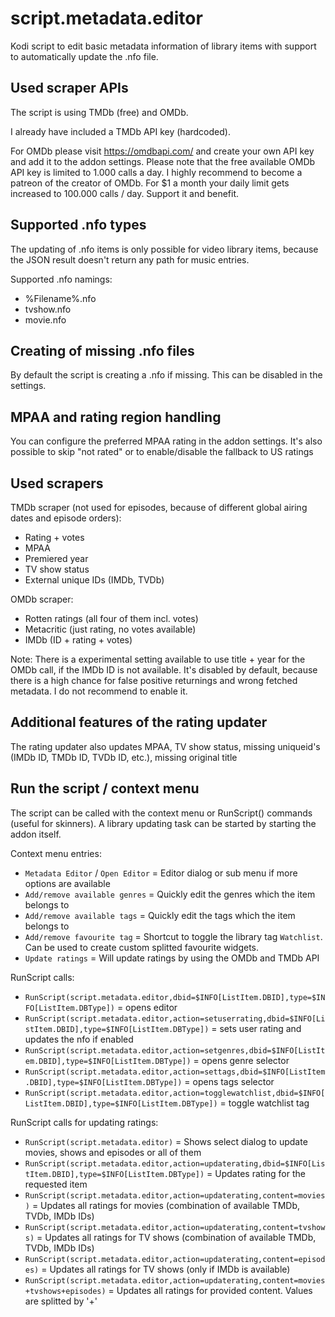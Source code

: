 # script.metadata.editor

Kodi script to edit basic metadata information of library items with support to automatically update the .nfo file.

## Used scraper APIs
The script is using TMDb (free) and OMDb.

I already have included a TMDb API key (hardcoded).

For OMDb please visit https://omdbapi.com/ and create your own API key and add it to the addon settings.
Please note that the free available OMDb API key is limited to 1.000 calls a day. I highly recommend to become a patreon of the creator of OMDb.
For $1 a month your daily limit gets increased to 100.000 calls / day. Support it and benefit.


## Supported .nfo types

The updating of .nfo items is only possible for video library items, because the JSON result doesn't return any path for music entries.

Supported .nfo namings:

* %Filename%.nfo
* tvshow.nfo
* movie.nfo

## Creating of missing .nfo files

By default the script is creating a .nfo if missing. This can be disabled in the settings.


## MPAA and rating region handling

You can configure the preferred MPAA rating in the addon settings.
It's also possible to skip "not rated" or to enable/disable the fallback to US ratings


## Used scrapers

TMDb scraper (not used for episodes, because of different global airing dates and episode orders):
* Rating + votes
* MPAA
* Premiered year
* TV show status
* External unique IDs (IMDb, TVDb)

OMDb scraper:
* Rotten ratings (all four of them incl. votes)
* Metacritic (just rating, no votes available)
* IMDb (ID + rating + votes)

Note:
There is a experimental setting available to use title + year for the OMDb call, if the IMDb ID is not available. It's disabled by default, because there is a high chance for false positive returnings and wrong fetched metadata. I do not recommend to enable it.


## Additional features of the rating updater

The rating updater also updates MPAA, TV show status, missing uniqueid's (IMDb ID, TMDb ID, TVDb ID, etc.), missing original title


## Run the script / context menu

The script can be called with the context menu or RunScript() commands (useful for skinners).
A library updating task can be started by starting the addon itself.

Context menu entries:

* `Metadata Editor` / `Open Editor` = Editor dialog or sub menu if more options are available
* `Add/remove available genres` = Quickly edit the genres which the item belongs to
* `Add/remove available tags` = Quickly edit the tags which the item belongs to
* `Add/remove favourite tag` = Shortcut to toggle the library tag `Watchlist`. Can be used to create custom splitted favourite widgets.
* `Update ratings` = Will update ratings by using the OMDb and TMDb API


RunScript calls:

*  `RunScript(script.metadata.editor,dbid=$INFO[ListItem.DBID],type=$INFO[ListItem.DBType])` = opens editor
*  `RunScript(script.metadata.editor,action=setuserrating,dbid=$INFO[ListItem.DBID],type=$INFO[ListItem.DBType])` = sets user rating and updates the nfo if enabled
*  `RunScript(script.metadata.editor,action=setgenres,dbid=$INFO[ListItem.DBID],type=$INFO[ListItem.DBType])` = opens genre selector
*  `RunScript(script.metadata.editor,action=settags,dbid=$INFO[ListItem.DBID],type=$INFO[ListItem.DBType])` = opens tags selector
*  `RunScript(script.metadata.editor,action=togglewatchlist,dbid=$INFO[ListItem.DBID],type=$INFO[ListItem.DBType])` = toggle watchlist tag

RunScript calls for updating ratings:
*  `RunScript(script.metadata.editor)` = Shows select dialog to update movies, shows and episodes or all of them
*  `RunScript(script.metadata.editor,action=updaterating,dbid=$INFO[ListItem.DBID],type=$INFO[ListItem.DBType])` = Updates rating for the requested item
*  `RunScript(script.metadata.editor,action=updaterating,content=movies)` = Updates all ratings for movies (combination of available TMDb, TVDb, IMDb IDs)
*  `RunScript(script.metadata.editor,action=updaterating,content=tvshows)` = Updates all ratings for TV shows (combination of available TMDb, TVDb, IMDb IDs)
*  `RunScript(script.metadata.editor,action=updaterating,content=episodes)` = Updates all ratings for TV shows (only if IMDb is available)
*  `RunScript(script.metadata.editor,action=updaterating,content=movies+tvshows+episodes)` = Updates all ratings for provided content. Values are splitted by '+'